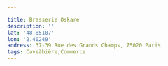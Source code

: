 ```yaml
---

title: Brasserie Oskare
description: ''
lat: '48.85107'
lon: '2.40249'
address: 37-39 Rue des Grands Champs, 75020 Paris
tags: Caveàbière,Commerce
---
```

